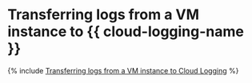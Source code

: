 # Transferring logs from a VM instance to {{ cloud-logging-name }}

{% include [Transferring logs from a VM instance to Cloud Logging](../../_tutorials/infrastructure-management/vm-fluent-bit-logging.md) %}